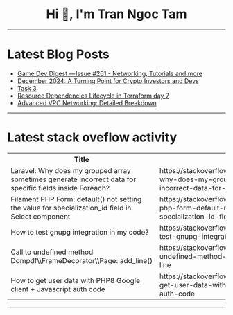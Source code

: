 <h1 align="center">Hi 👋, I'm Tran Ngoc Tam</h1>

---

# Latest Blog Posts 
<!-- BLOG-POST-LIST:START -->
- [Game Dev Digest — Issue #261 - Networking, Tutorials and more](https://dev.to/gamedevdigest/game-dev-digest-issue-261-networking-tutorials-and-more-32cc)
- [December 2024: A Turning Point for Crypto Investors and Devs](https://dev.to/cryptosandy/december-2024-a-turning-point-for-crypto-investors-and-devs-6ji)
- [Task 3](https://dev.to/v_inoth_f0fad29baec4c/task-3-26j6)
- [Resource Dependencies Lifecycle in Terraform day 7](https://dev.to/i_am_vesh/resource-dependencies-lifecycle-in-terraform-day-7-5gf6)
- [Advanced VPC Networking: Detailed Breakdown](https://dev.to/imsushant12/advanced-vpc-networking-detailed-breakdown-2m8b)
<!-- BLOG-POST-LIST:END -->

---

# Latest stack oveflow activity
<table>
  <tr><th>Title</th><th>Link</th></tr>
  <!-- STACKOVERFLOW:START --><tr><td>Laravel: Why does my grouped array sometimes generate incorrect data for specific fields inside Foreach?</td><td>https://stackoverflow.com/questions/79278603/laravel-why-does-my-grouped-array-sometimes-generate-incorrect-data-for-specifi</td></tr><tr><td>Filament PHP Form: default&lpar;&rpar; not setting the value for specialization_id field in Select component</td><td>https://stackoverflow.com/questions/79278542/filament-php-form-default-not-setting-the-value-for-specialization-id-field-i</td></tr><tr><td>How to test gnupg integration in my code?</td><td>https://stackoverflow.com/questions/79278508/how-to-test-gnupg-integration-in-my-code</td></tr><tr><td>Call to undefined method Dompdf\\FrameDecorator\\Page::add_line&lpar;&rpar;</td><td>https://stackoverflow.com/questions/79278206/call-to-undefined-method-dompdf-framedecorator-pageadd-line</td></tr><tr><td>How to get user data with PHP8 Google client + Javascript auth code</td><td>https://stackoverflow.com/questions/79278062/how-to-get-user-data-with-php8-google-client-javascript-auth-code</td></tr><!-- STACKOVERFLOW:END -->
</table>

---


